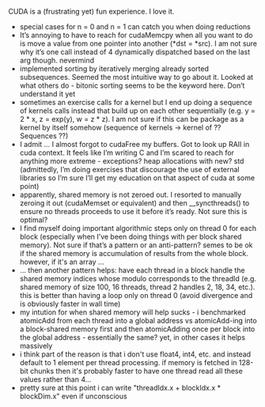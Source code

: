 
CUDA is a (frustrating yet) fun experience. I love it.

- special cases for n = 0 and n = 1 can catch you when doing reductions
- It’s annoying to have to reach for cudaMemcpy when all you want to do is move a value from one pointer into another (*dst = *src). I am not sure why it’s one call instead of 4 dynamically dispatched based on the last arg though. nevermind
- implemented sorting by iteratively merging already sorted subsequences. Seemed the most intuitive way to go about it. Looked at what others do - bitonic sorting seems to be the keyword here. Don’t understand it yet
- sometimes an exercise calls for a kernel but I end up doing a sequence of kernels calls instead that build up on each other sequentially (e.g. y = 2 * x, z = exp(y), w = z * z). I am not sure if this can be package as a kernel by itself somehow (sequence of kernels -> kernel of ?? Sequences ??) 
- I admit … I almost forgot to cudaFree my buffers. Got to look up RAII in cuda context. It feels like I’m writing C and I’m scared to reach for anything more extreme - exceptions? heap allocations with new? std (admittedly, I’m doing exercises that discourage the use of external libraries so I’m sure I’ll get my education on that aspect of cuda at some point) 
- apparently, shared memory is not zeroed out. I resorted to manually zeroing it out (cudaMemset or equivalent) and then __syncthreads() to ensure no threads proceeds to use it before it’s ready. Not sure this is optimal?
- I find myself doing important algorithmic steps only on thread 0 for each block (especially when I’ve been doing things with per block shared memory). Not sure if that’s a pattern or an anti-pattern? semes to be ok if the shared memory is accumulation of results from the whole block. however, if it's an array ...
- ... then another pattern helps: have each thread in a block handle the shared memory indices whose modulo corresponds to the threadId (e.g. shared memory of size 100, 16 threads, thread 2 handles 2, 18, 34, etc.). this is better than having a loop only on thread 0 (avoid divergence and is obviously faster in wall time)
- my intution for when shared memory will help sucks - i benchmarked atomicAdd from each thread into a global address vs atomicAdd-ing into a block-shared memory first and then atomicAdding once per block into the global address - essentially the same? yet, in other cases it helps massively
- i think part of the reason is that i don't use float4, int4, etc. and instead default to 1 element per thread processing. if memory is fetched in 128-bit chunks then it's probably faster to have one thread read all these values rather than 4...
- pretty sure at this point i can write "threadIdx.x + blockIdx.x * blockDim.x" even if unconscious